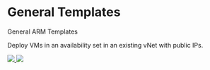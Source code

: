 # General Templates
General ARM Templates

Deploy VMs in an availability set in an existing vNet with public IPs.

<a href="https://portal.azure.com/#create/Microsoft.Template/uri/https%3A%2F%2Fraw.githubusercontent.com%2Fsuneetnangia%2Fpostcodeapi%2Fmaster%2FMicrosoft.Demo.Postcode.API.Template%2FTemplates%2FAPIApp.json" target="_blank">
    <img src="http://azuredeploy.net/deploybutton.png"/>
</a>
<a href="http://armviz.io/#/?load=https%3A%2F%2Fraw.githubusercontent.com%2Fsuneetnangia%2Fpostcodeapi%2Fmaster%2FMicrosoft.Demo.Postcode.API.Template%2FTemplates%2FAPIApp.json" target="_blank">
    <img src="http://armviz.io/visualizebutton.png"/>
</a>
